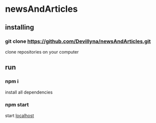 # newsAndArticles

## installing

### git clone https://github.com/Devillyna/newsAndArticles.git

clone repositories on your computer

## run

### npm i

install all dependencies

### npm start

start [localhost](http://localhost:8080)
